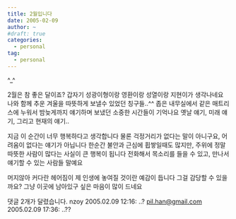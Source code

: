```yaml
---
title: 2월입니다
date: 2005-02-09
author: ~
#draft: true
categories:
  - personal
tag:
  - personal
---
```




^_^

2월은 참 좋은 달이죠?
갑자기 성광이형이랑 영환이랑 성열이랑 지현이가 생각나네요
나와 함께 추운 겨울을 따뜻하게 보낼수 있었던 칭구들..^^
좁은 내무실에서 같은 매트리스에 누워서 밤늦게까지 얘기하며 보냈던 소중한 시간들이 기억나요
옛날 얘기, 미래 얘기, 그리고 현재의 얘기..

지금 이 순간이 너무 행복하다고 생각합니다
물론 걱정거리가 없다는 말이 아니구요,
어려움이 없다는 얘기가 아닙니다
한순간 불안과 근심에 휩쌓일때도 많지만,
주위에 정말 따뜻한 사람이 많다는 사실이 큰 행복이 됩니다
전화해서 목소리를 들을 수 있고,
만나서 얘기할 수 있는 사람들 말예요

머지않아 커다란 헤어짐이 제 인생에 놓여질 것이란 예감이 듭니다
그걸 감당할 수 있을까요?
그냥 이곳에 남아있구 싶은 마음이 많이 드네요


 댓글  2개가 달렸습니다.
 nzoy 2005.02.09 12:16: 
..?
 pil.han@gmail.com 2005.02.09 17:36: 
..??




